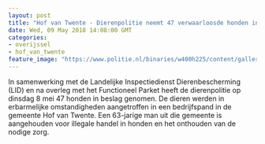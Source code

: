 ```yaml
---
layout: post
title: "Hof van Twente - Dierenpolitie neemt 47 verwaarloosde honden in beslag"
date: Wed, 09 May 2018 14:08:00 GMT
categories: 
- overijssel 
- hof_van_twente 
feature_image: "https://www.politie.nl/binaries/w400h225/content/gallery/politie/nieuws/2018/mei/02-on/honden-hofvantwente.jpg"
---
```


In samenwerking met de Landelijke Inspectiedienst Dierenbescherming (LID) en na overleg met het Functioneel Parket heeft de dierenpolitie op dinsdag 8 mei 47 honden in beslag genomen. De dieren werden in erbarmelijke omstandigheden aangetroffen in een bedrijfspand in de gemeente Hof van Twente. Een 63-jarige man uit die gemeente is aangehouden voor illegale handel in honden en het onthouden van de nodige zorg.
